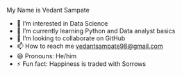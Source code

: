 My Name is Vedant Sampate
- 👀 I’m interested in Data Science
- 🌱 I’m currently learning Python and Data analyst basics
- 💞️ I’m looking to collaborate on GitHub
- 📫 How to reach me vedantsampate98@gmail.com
- 😄 Pronouns: He/him
- ⚡ Fun fact: Happiness is traded with Sorrows

<!---
VedantSopheclys1234/VedantSopheclys1234 is a ✨ special ✨ repository because its `README.md` (this file) appears on your GitHub profile.
You can click the Preview link to take a look at your changes.
--->
